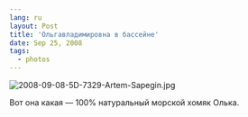 ```yaml
---
lang: ru
layout: Post
title: 'Ольгавладимировна в бассейне'
date: Sep 25, 2008
tags:
  - photos
---
```


![2008-09-08-5D-7329-Artem-Sapegin.jpg](photo://570)

Вот она какая — 100% натуральный морской хомяк Олька.
